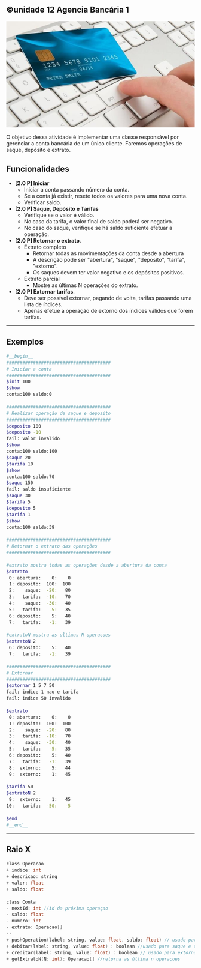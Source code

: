 ## ©unidade 12 Agencia Bancária 1
![](figura.jpg)


O objetivo dessa atividade é implementar uma classe responsável por gerenciar a conta bancária de um único cliente. Faremos operações de saque, depósito e extrato.

## Funcionalidades

- **[2.0 P] Iniciar**
    - Iniciar a conta passando número da conta.
    - Se a conta já existir, resete todos os valores para uma nova conta.
    - Verificar saldo.
- **[2.0 P] Saque, Depósito e Tarifas**
    - Verifique se o valor é válido.
    - No caso da tarifa, o valor final de saldo poderá ser negativo.
    - No caso do saque, verifique se há saldo suficiente efetuar a operação. 
- **[2.0 P] Retornar o extrato**.
    - Extrato completo
        - Retornar todas as movimentações da conta desde a abertura
        - A descrição pode ser "abertura", "saque", "deposito", "tarifa", "extorno".
        - Os saques devem ter valor negativo e os depósitos positivos.
    - Extrato parcial
      - Mostre as últimas N operações do extrato.
- **[2.0 P] Extornar tarifas**.
    - Deve ser possível extornar, pagando de volta, tarifas passando uma lista de índices.
    - Apenas efetue a operação de extorno dos índices válidos que forem tarifas.

---
## Exemplos

```bash
#__begin__
#######################################
# Iniciar a conta
#######################################
$init 100
$show 
conta:100 saldo:0

#######################################
# Realizar operação de saque e deposito
#######################################
$deposito 100
$deposito -10
fail: valor invalido
$show
conta:100 saldo:100
$saque 20
$tarifa 10
$show
conta:100 saldo:70
$saque 150
fail: saldo insuficiente
$saque 30
$tarifa 5
$deposito 5
$tarifa 1
$show
conta:100 saldo:39

#######################################
# Retornar o extrato das operações
#######################################

#extrato mostra todas as operações desde a abertura da conta
$extrato
 0: abertura:    0:    0
 1: deposito:  100:  100
 2:    saque:  -20:   80
 3:   tarifa:  -10:   70
 4:    saque:  -30:   40
 5:   tarifa:   -5:   35
 6: deposito:    5:   40
 7:   tarifa:   -1:   39

#extratoN mostra as ultimas N operacoes
$extratoN 2
 6: deposito:    5:   40
 7:   tarifa:   -1:   39

#######################################
# Extornar
#######################################
$extornar 1 5 7 50
fail: indice 1 nao e tarifa
fail: indice 50 invalido

$extrato
 0: abertura:    0:    0
 1: deposito:  100:  100
 2:    saque:  -20:   80
 3:   tarifa:  -10:   70
 4:    saque:  -30:   40
 5:   tarifa:   -5:   35
 6: deposito:    5:   40
 7:   tarifa:   -1:   39
 8:  extorno:    5:   44
 9:  extorno:    1:   45

$tarifa 50
$extratoN 2
 9:  extorno:    1:   45
10:   tarifa:  -50:   -5

$end
#__end__
```

---
## Raio X

````c
class Operacao
+ indice: int
+ descricao: string
+ valor: float
+ saldo: float

class Conta
- nextId: int //id da próxima operaçao
- saldo: float
- numero: int
- extrato: Operacao[]
--
+ pushOperation(label: string, value: float, saldo: float) // usado para alterar saldo e extrato
+ debitar(label: string, value: float) : boolean //usado para saque e tarifa
+ creditar(label: string, value: float) : boolean // usado para extorno e depósito
+ getExtratoN(N: int): Operacao[] //retorna as última n operacoes

````
